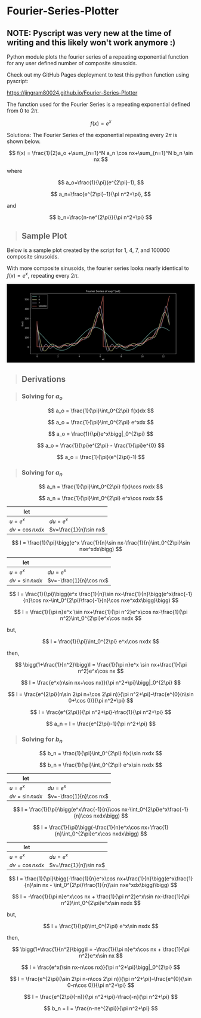 # Fourier-Series-Plotter

## NOTE: Pyscript was very new at the time of writing and this likely won't work anymore :)

 Python module plots the fourier series of a repeating exponential function for any user defined number of composite sinusoids.

 Check out my GitHub Pages deployment to test this python function using pyscript:

 https://jingram80024.github.io/Fourier-Series-Plotter

The function used for the Fourier Series is a repeating exponential defined from 0 to $2\pi$.

$$
f(x) = e^{x}
$$

Solutions:
The Fourier Series of the exponential repeating every $2\pi$ is shown below.

$$
f(x) = \frac{1}{2}a_o +\sum_{n=1}^N a_n \cos nx+\sum_{n=1}^N b_n \sin nx
$$

where

$$
a_o=\frac{1}{\pi}(e^{2\pi}-1),
$$

$$
a_n=\frac{e^{2\pi}-1}{\pi n^2+\pi},
$$

and

$$
b_n=\frac{n-ne^{2\pi}}{\pi n^2+\pi}
$$

>## Sample Plot

Below is a sample plot created by the script for 1, 4, 7, and 100000 composite sinusoids.

With more composite sinusoids, the fourier series looks nearly identical to $f(x)=e^x$, repeating every $2\pi$.

![figure 1](https://github.com/jingram80024/Fourier-Series-Plotter/blob/main/Sample_Plot.png)

>## Derivations

>### Solving for $a_o$

$$
a_o = \frac{1}{\pi}\int_0^{2\pi} f(x)dx
$$

$$
a_o = \frac{1}{\pi}\int_0^{2\pi} e^xdx
$$

$$
a_o = \frac{1}{\pi}e^x\bigg|_0^{2\pi}
$$

$$
a_o = \frac{1}{\pi}e^{2\pi} - \frac{1}{\pi}e^{0}
$$

$$
a_o = \frac{1}{\pi}(e^{2\pi}-1)
$$

>### Solving for $a_n$

$$
a_n = \frac{1}{\pi}\int_0^{2\pi} f(x)\cos nxdx
$$

$$
a_n = \frac{1}{\pi}\int_0^{2\pi} e^x\cos nxdx
$$

|let||
|-|-|
| $u=e^x$ | $du=e^x$ |
| $dv=\cos nxdx$ | $v=\frac{1}{n}\sin nx$ |

$$
I = \frac{1}{\pi}\bigg(e^x \frac{1}{n}\sin nx-\frac{1}{n}\int_0^{2\pi}\sin nxe^xdx\bigg)
$$

|let||
|-|-|
| $u=e^x$ | $du=e^x$ |
| $dv=\sin nxdx$ | $v=-\frac{1}{n}\cos nx$ |

$$
I = \frac{1}{\pi}\bigg(e^x \frac{1}{n}\sin nx-\frac{1}{n}\bigg(e^x\frac{-1}{n}\cos nx-\int_0^{2\pi}\frac{-1}{n}\cos nxe^xdx\bigg)\bigg)
$$

$$
I = \frac{1}{\pi n}e^x \sin nx+\frac{1}{\pi n^2}e^x\cos nx-\frac{1}{\pi n^2}\int_0^{2\pi}e^x\cos nxdx
$$

but,

$$
I = \frac{1}{\pi}\int_0^{2\pi} e^x\cos nxdx
$$

then,

$$
\bigg(1+\frac{1}{n^2}\bigg)I = \frac{1}{\pi n}e^x \sin nx+\frac{1}{\pi n^2}e^x\cos nx
$$

$$
I = \frac{e^x(n\sin nx+\cos nx)}{\pi n^2+\pi}\bigg|_0^{2\pi}
$$

$$
I = \frac{e^{2\pi}(n\sin 2\pi n+\cos 2\pi n)}{\pi n^2+\pi}-\frac{e^{0}(n\sin 0+\cos 0)}{\pi n^2+\pi}
$$

$$
I = \frac{e^{2\pi}}{\pi n^2+\pi}-\frac{1}{\pi n^2+\pi}
$$

$$
a_n = I = \frac{e^{2\pi}-1}{\pi n^2+\pi}
$$

>### Solving for $b_n$

$$
b_n = \frac{1}{\pi}\int_0^{2\pi} f(x)\sin nxdx
$$

$$
b_n = \frac{1}{\pi}\int_0^{2\pi} e^x\sin nxdx
$$

|let||
|-|-|
| $u=e^x$ | $du=e^x$ |
| $dv=\sin nxdx$ | $v=-\frac{1}{n}\cos nx$ |

$$
I = \frac{1}{\pi}\bigg(e^x\frac{-1}{n}\cos nx-\int_0^{2\pi}e^x\frac{-1}{n}\cos nxdx\bigg)
$$

$$
I = \frac{1}{\pi}\bigg(-\frac{1}{n}e^x\cos nx+\frac{1}{n}\int_0^{2\pi}e^x\cos nxdx\bigg)
$$

|let||
|-|-|
| $u=e^x$ | $du=e^x$ |
| $dv=\cos nxdx$ | $v=\frac{1}{n}\sin nx$ |

$$
I = \frac{1}{\pi}\bigg(-\frac{1}{n}e^x\cos nx+\frac{1}{n}\bigg(e^x\frac{1}{n}\sin nx - \int_0^{2\pi}\frac{1}{n}\sin nxe^xdx\bigg)\bigg)
$$

$$
I = -\frac{1}{\pi n}e^x\cos nx + \frac{1}{\pi n^2}e^x\sin nx-\frac{1}{\pi n^2}\int_0^{2\pi}e^x\sin nxdx
$$

but,

$$
I = \frac{1}{\pi}\int_0^{2\pi} e^x\sin nxdx
$$

then,

$$
\bigg(1+\frac{1}{n^2}\bigg)I = -\frac{1}{\pi n}e^x\cos nx + \frac{1}{\pi n^2}e^x\sin nx
$$

$$
I = \frac{e^x(\sin nx-n\cos nx)}{\pi n^2+\pi}\bigg|_0^{2\pi}
$$

$$
I = \frac{e^{2\pi}(\sin 2\pi n-n\cos 2\pi n)}{\pi n^2+\pi}-\frac{e^{0}(\sin 0-n\cos 0)}{\pi n^2+\pi}
$$

$$
I = \frac{e^{2\pi}(-n)}{\pi n^2+\pi}-\frac{-n}{\pi n^2+\pi}
$$

$$
b_n = I = \frac{n-ne^{2\pi}}{\pi n^2+\pi}
$$
